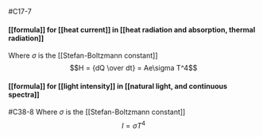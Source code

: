 #C17-7 

#### [[formula]] for [[heat current]] in [[heat radiation and absorption, thermal radiation]]
Where $\sigma$ is the [[Stefan-Boltzmann constant]] $$H = {dQ \over dt} = Ae\sigma T^4$$
#### [[formula]] for [[light intensity]] in [[natural light, and continuous spectra]]
#C38-8
Where $\sigma$ is the [[Stefan-Boltzmann constant]] $$I=\sigma T^4$$